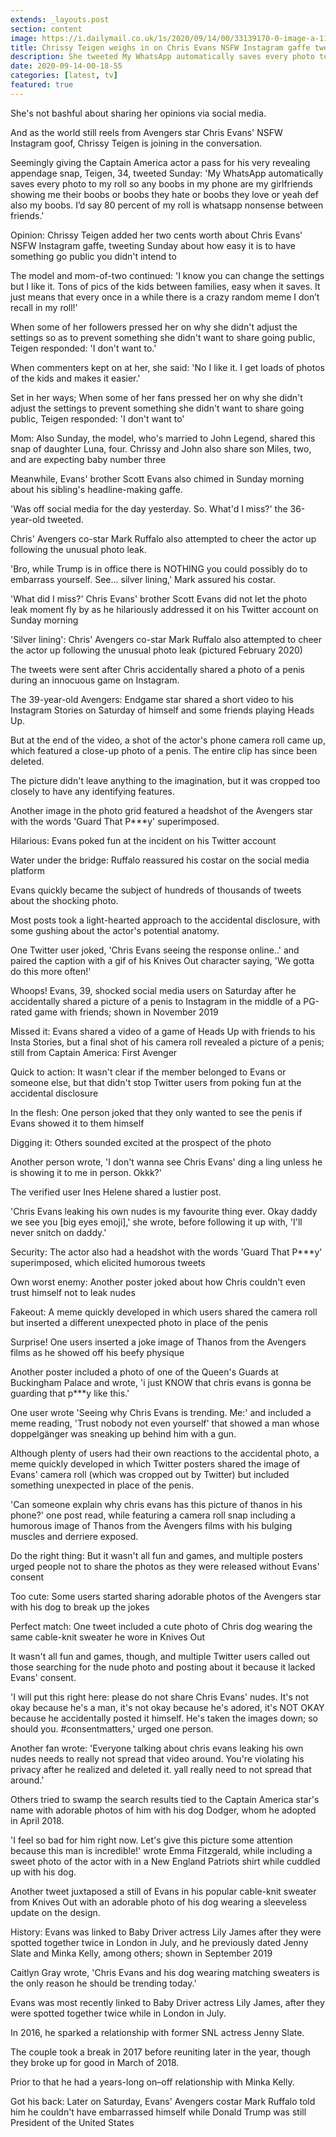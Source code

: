 ```yaml
---
extends: _layouts.post
section: content
image: https://i.dailymail.co.uk/1s/2020/09/14/00/33139170-0-image-a-11_1600038079088.jpg 
title: Chrissy Teigen weighs in on Chris Evans NSFW Instagram gaffe tweeting her WhatsApp saves everything 
description: She tweeted My WhatsApp automatically saves every photo to my roll so any boobs are my girlfriends showing me their boobs or boobs they hate or boobs they love or yeah def also my boobs. 
date: 2020-09-14-00-18-55 
categories: [latest, tv] 
featured: true 
--- 
```

She's not bashful about sharing her opinions via social media.

And as the world still reels from Avengers star Chris Evans' NSFW Instagram goof, Chrissy Teigen is joining in the conversation.

Seemingly giving the Captain America actor a pass for his very revealing appendage snap, Teigen, 34, tweeted Sunday: 'My WhatsApp automatically saves every photo to my roll so any boobs in my phone are my girlfriends showing me their boobs or boobs they hate or boobs they love or yeah def also my boobs. I’d say 80 percent of my roll is whatsapp nonsense between friends.'

Opinion: Chrissy Teigen added her two cents worth about Chris Evans' NSFW Instagram gaffe, tweeting Sunday about how easy it is to have something go public you didn't intend to

The model and mom-of-two continued: 'I know you can change the settings but I like it. Tons of pics of the kids between families, easy when it saves. It just means that every once in a while there is a crazy random meme I don’t recall in my roll!'

When some of her followers pressed her on why she didn't adjust the settings so as to prevent something she didn't want to share going public, Teigen responded: 'I don't want to.'

When commenters kept on at her, she said: 'No I like it. I get loads of photos of the kids and makes it easier.' 

Set in her ways; When some of her fans pressed her on why she didn't adjust the settings to prevent something she didn't want to share going public, Teigen responded: 'I don't want to'

Mom: Also Sunday, the model, who's married to John Legend, shared this snap of daughter Luna, four. Chrissy and John also share son Miles, two, and are expecting baby number three

Meanwhile, Evans' brother Scott Evans also chimed in Sunday morning about his sibling's headline-making gaffe. 

'Was off social media for the day yesterday. So. What'd I miss?' the 36-year-old tweeted.

Chris' Avengers co-star Mark Ruffalo also attempted to cheer the actor up following the unusual photo leak.

'Bro, while Trump is in office there is NOTHING you could possibly do to embarrass yourself. See... silver lining,' Mark assured his costar. 

'What did I miss?' Chris Evans' brother Scott Evans did not let the photo leak moment fly by as he hilariously addressed it on his Twitter account on Sunday morning

'Silver lining': Chris' Avengers co-star Mark Ruffalo also attempted to cheer the actor up following the unusual photo leak (pictured February 2020)

The tweets were sent after Chris accidentally shared a photo of a penis during an innocuous game on Instagram.  

The 39-year-old Avengers: Endgame star shared a short video to his Instagram Stories on Saturday of himself and some friends playing Heads Up.

But at the end of the video, a shot of the actor's phone camera roll came up, which featured a close-up photo of a penis. The entire clip has since been deleted.

The picture didn't leave anything to the imagination, but it was cropped too closely to have any identifying features.

Another image in the photo grid featured a headshot of the Avengers star with the words 'Guard That P***y' superimposed. 

Hilarious: Evans poked fun at the incident on his Twitter account 

Water under the bridge: Ruffalo reassured his costar on the social media platform 

Evans quickly became the subject of hundreds of thousands of tweets about the shocking photo. 

Most posts took a light-hearted approach to the accidental disclosure, with some gushing about the actor's potential anatomy.

One Twitter user joked, 'Chris Evans seeing the response online..' and paired the caption with a gif of his Knives Out character saying, 'We gotta do this more often!' 

Whoops! Evans, 39, shocked social media users on Saturday after he accidentally shared a picture of a penis to Instagram in the middle of a PG-rated game with friends; shown in November 2019

Missed it: Evans shared a video of a game of Heads Up with friends to his Insta Stories, but a final shot of his camera roll revealed a picture of a penis; still from Captain America: First Avenger

Quick to action: It wasn't clear if the member belonged to Evans or someone else, but that didn't stop Twitter users from poking fun at the accidental disclosure

In the flesh: One person joked that they only wanted to see the penis if Evans showed it to them himself

Digging it: Others sounded excited at the prospect of the photo

Another person wrote, 'I don't wanna see Chris Evans' ding a ling unless he is showing it to me in person. Okkk?'

The verified user Ines Helene shared a lustier post.

'Chris Evans leaking his own nudes is my favourite thing ever. Okay daddy we see you [big eyes emoji],' she wrote, before following it up with, 'I'll never snitch on daddy.'

Security: The actor also had a headshot with the words 'Guard That P***y' superimposed, which elicited humorous tweets

Own worst enemy: Another poster joked about how Chris couldn't even trust himself not to leak nudes

Fakeout: A meme quickly developed in which users shared the camera roll but inserted a different unexpected photo in place of the penis

Surprise! One users inserted a joke image of Thanos from the Avengers films as he showed off his beefy physique

Another poster included a photo of one of the Queen's Guards at Buckingham Palace and wrote, 'i just KNOW that chris evans is gonna be guarding that p***y like this.'

One user wrote 'Seeing why Chris Evans is trending. Me:' and included a meme reading, 'Trust nobody not even yourself' that showed a man whose doppelgänger was sneaking up behind him with a gun.

Although plenty of users had their own reactions to the accidental photo, a meme quickly developed in which Twitter posters shared the image of Evans' camera roll (which was cropped out by Twitter) but included something unexpected in place of the penis.

'Can someone explain why chris evans has this picture of thanos in his phone?' one post read, while featuring a camera roll snap including a humorous image of Thanos from the Avengers films with his bulging muscles and derriere exposed. 

Do the right thing: But it wasn't all fun and games, and multiple posters urged people not to share the photos as they were released without Evans' consent

Too cute: Some users started sharing adorable photos of the Avengers star with his dog to break up the jokes

Perfect match: One tweet included a cute photo of Chris dog wearing the same cable-knit sweater he wore in Knives Out

It wasn't all fun and games, though, and multiple Twitter users called out those searching for the nude photo and posting about it because it lacked Evans' consent.

'I will put this right here: please do not share Chris Evans' nudes. It's not okay because he's a man, it's not okay because he's adored, it's NOT OKAY because he accidentally posted it himself. He's taken the images down; so should you. #consentmatters,' urged one person.

Another fan wrote: 'Everyone talking about chris evans leaking his own nudes needs to really not spread that video around. You're violating his privacy after he realized and deleted it. yall really need to not spread that around.'

Others tried to swamp the search results tied to the Captain America star's name with adorable photos of him with his dog Dodger, whom he adopted in April 2018.

'I feel so bad for him right now. Let's give this picture some attention because this man is incredible!' wrote Emma Fitzgerald, while including a sweet photo of the actor with in a New England Patriots shirt while cuddled up with his dog.

Another tweet juxtaposed a still of Evans in his popular cable-knit sweater from Knives Out with an adorable photo of his dog wearing a sleeveless update on the design. 

History: Evans was linked to Baby Driver actress Lily James after they were spotted together twice in London in July, and he previously dated Jenny Slate and Minka Kelly, among others; shown in September 2019

Caitlyn Gray wrote, 'Chris Evans and his dog wearing matching sweaters is the only reason he should be trending today.'

Evans was most recently linked to Baby Driver actress Lily James, after they were spotted together twice while in London in July.

In 2016, he sparked a relationship with former SNL actress Jenny Slate.

The couple took a break in 2017 before reuniting later in the year, though they broke up for good in March of 2018.

Prior to that he had a years-long on–off relationship with Minka Kelly. 

Got his back: Later on Saturday, Evans' Avengers costar Mark Ruffalo told him he couldn't have embarrassed himself while Donald Trump was still President of the United States

